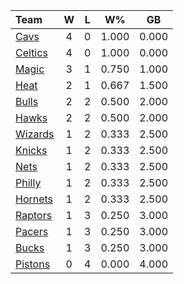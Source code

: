 | Team                            |  W  |  L  |  W%   |  GB   |
|:--------------------------------|:---:|:---:|:-----:|:-----:|
| [Cavs](/r/clevelandcavs)        |  4  |  0  | 1.000 | 0.000 |
| [Celtics](/r/bostonceltics)     |  4  |  0  | 1.000 | 0.000 |
| [Magic](/r/OrlandoMagic)        |  3  |  1  | 0.750 | 1.000 |
| [Heat](/r/heat)                 |  2  |  1  | 0.667 | 1.500 |
| [Bulls](/r/chicagobulls)        |  2  |  2  | 0.500 | 2.000 |
| [Hawks](/r/AtlantaHawks)        |  2  |  2  | 0.500 | 2.000 |
| [Wizards](/r/washingtonwizards) |  1  |  2  | 0.333 | 2.500 |
| [Knicks](/r/NYKnicks)           |  1  |  2  | 0.333 | 2.500 |
| [Nets](/r/GoNets)               |  1  |  2  | 0.333 | 2.500 |
| [Philly](/r/sixers)             |  1  |  2  | 0.333 | 2.500 |
| [Hornets](/r/CharlotteHornets)  |  1  |  2  | 0.333 | 2.500 |
| [Raptors](/r/torontoraptors)    |  1  |  3  | 0.250 | 3.000 |
| [Pacers](/r/pacers)             |  1  |  3  | 0.250 | 3.000 |
| [Bucks](/r/MkeBucks)            |  1  |  3  | 0.250 | 3.000 |
| [Pistons](/r/DetroitPistons)    |  0  |  4  | 0.000 | 4.000 |
